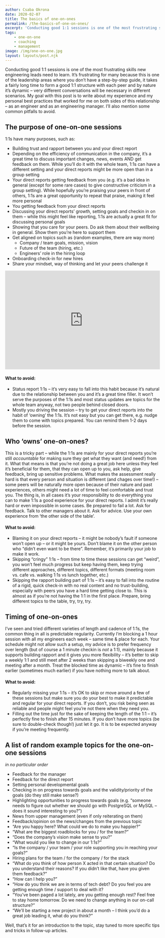 ```yaml
---
author: Csaba Okrona
date: 2020-02-07
title: The basics of one-on-ones
permalink: /the-basics-of-one-on-ones/
excerpt: 'Conducting good 1:1 sessions is one of the most frustrating skills new engineering leads need to learn. Read about best practices that worked for me on both sides of this relationship – as an engineer and as an engineering manager. I’ll also mention some common pitfalls to avoid.'
tags:
    - one-on-one
    - coaching
    - management
image: /img/one-on-one.jpg
layout: layouts/post.njk
---
```


Conducting good 1:1 sessions is one of the most frustrating skills new engineering leads need to learn. It’s frustrating for many because this is one of the leadership areas where you don’t have a step-by-step guide, it takes a fairly long time to form a good 1:1 structure with each peer and by nature it’s dynamic – very different conversations will be necessary in different scenarios. My goal with this post is to write about my experience and my personal best practices that worked for me on both sides of this relationship – as an engineer and as an engineering manager. I’ll also mention some common pitfalls to avoid.

## The purpose of one-on-one sessions

1:1s have many purposes, such as:

-   Building trust and rapport between you and your direct report
-   Depending on the efficiency of communication in the company, it’s a great time to discuss important changes, news, events AND get feedback on them. While you’ll do it with the whole team, 1:1s can have a different setting and your direct reports might be more open than in a group setting
-   Your direct reports getting feedback from you (e.g. it’s a bad idea in general (except for some rare cases) to give constructive criticism in a group setting). While hopefully you’re praising your peers in front of others, 1:1s are a great opportunity to repeat that praise, making it feel more personal
-   You getting feedback from your direct reports
-   Discussing your direct reports’ growth, setting goals and checkin in on them – while this might feel like reporting, 1:1s are actually a great fit for discussing personal goals
-   Showing that you care for your peers. Do ask them about their wellbeing in general. Show them you’re here to support them
-   Get aligned on topics such as (random examples, there are way more)
    -   Company / team goals, mission, vision
    -   Future of the team (hiring, etc.)
    -   Engineers’ role in the hiring loop
-   Onboarding check-in for new hires
-   Share your mindset, way of thinking and let your peers challenge it

<iframe loading=lazy src="https://ochronus.substack.com/embed" width="100%" height="320" style="border:none; background:#f5f5f5;" frameborder="0" scrolling="no"></iframe>

#### What to avoid:

-   Status report 1:1s – it’s very easy to fall into this habit because it’s natural due to the relationship between you and it’s a great time filler. It won’t serve the purposes of the 1:1s and most status updates are topics for the whole team anyway, not two people behind closed doors.
-   Mostly you driving the session – try to get your direct reports into the habit of ‘owning’ the 1:1s. It’s not easy but you can get there, e.g. nudge them to come with topics prepared. You can remind them 1-2 days before the session.

## Who ‘owns’ one-on-ones?

This is a tricky part – while the 1:1s are mainly for your direct reports you’re still _accountable_ for making sure they get what they want (and need!) from it. What that means is that you’re not doing a great job here unless they feel it’s beneficial for them, that they can open up to you, ask help, give feedback, bring up sensitive problems. What makes the assessment really hard is that every person and situation is different (and chages over time!) – some peers will be naturally more open because of their nature and past experiences, others might need a lot of time to feel comfortable and trust you. The thing is, in all cases it’s your responsibility to do everything you can to make 1:1s a good experience for your direct reports. I admit it’s really hard or even impossible in some cases. Be prepared to fail a lot. Ask for feedback. Talk to other managers about it. Ask for advice. Use your own experience from ‘the other side of the table’.

#### What to avoid:

-   Blaming it on your direct reports – it might be nobody’s fault if someone won’t open up – or it might be yours. Don’t blame it on the other person who “didn’t even want to be there”. Remember, it’s primarily your job to make it work.
-   Skipping “cringy” 1:1s – from time to time these sessions can get “weird”, you won’t feel much progress but keep having them, keep trying different approaches, different topics, different formats (meeting room vs. cafe vs. walking 1:1s vs lunch together, etc.)
-   Skipping the rapport building part of 1:1s – it’s easy to fall into the routine of a rigid, quick check-in with no real content and no trust-building, especially with peers you have a hard time getting close to. This is almost as if you’re not having the 1:1 in the first place. Prepare, bring different topics to the table, try, try, try.

## Timing of one-on-ones

I’ve seen and tried different varieties of length and cadence of 1:1s, the common thing in all is predictable regularity. Currently I’m blocking a 1 hour session with all my engineers each week – same time & place for each. Your schedule might not allow such a setup, my advice is to prefer frequency over length (but of course a 1 minute checkin is _not_ a 1:1), mainly because it supports building rapport and it gives you more flexibility – it’s better to skip a weekly 1:1 and still meet after 2 weeks than skipping a biweekly one and meeting after a month. Treat the blocked time as dynamic – it’s fine to finish earlier (sometimes much earlier) if you have nothing more to talk about.

#### What to avoid:

-   Regularly missing your 1:1s – it’s OK to skip or move around a few of these sessions but make sure you do your best to make it predictable and regular for your direct reports. If you don’t, you risk being seen as reliable and people might feel you’re not there when they need you.
-   Filling out the time just for the sake of keeping the length of the 1:1 – it’s perfectly fine to finish after 15 minutes. If you don’t have more topics (be sure to double-check though!) just let it go. It is to be expected anyway if you’re meeting frequently.

## A list of random example topics for the one-on-one sessions

_in no particular order_

-   Feedback for the manager
-   Feedback for the direct report
-   Setting personal developmental goals
-   Checking in on progress towards goals and the validity/priority of the goals (do they still make sense?)
-   Highlighting opportunities to progress towards goals (e.g. “someone needs to figure out whether we should go with PostgreSQL or MySQL – does it sound interesting to you?”)
-   News from upper management (even if only reiterating on them)
-   Feedback/opinion on the news/changes from the previous topic
-   “Are you happy here? What could we do to make you happier?”
-   “What are the biggest roadblocks for you / for the team?”
-   “Does the company’s vision make sense to you?”
-   “What would you like to change in our 1:1s?”
-   “Is the company / your team / your role supporting you in reaching your goals?”
-   Hiring plans for the team / for the company / for the stack
-   “What do you think of how person X acted in that certain situation? Do you understand their reasons? If you didn’t like that, have you given them feedback?”
-   “How can I help you?”
-   “How do you think we are in terms of tech debt? Do you feel you are getting enough time / support to deal with it?
-   “You’ve been paged a lot lately, are you getting enough rest? Feel free to stay home tomorrow. Do we need to change anything in our on-call structure?”
-   “We’ll be starting a new project in about a month – I think you’d do a great job leading it, what do you think?”

Well, that’s it for an introduction to the topic, stay tuned to more specific tips and tricks in follow-up articles.
